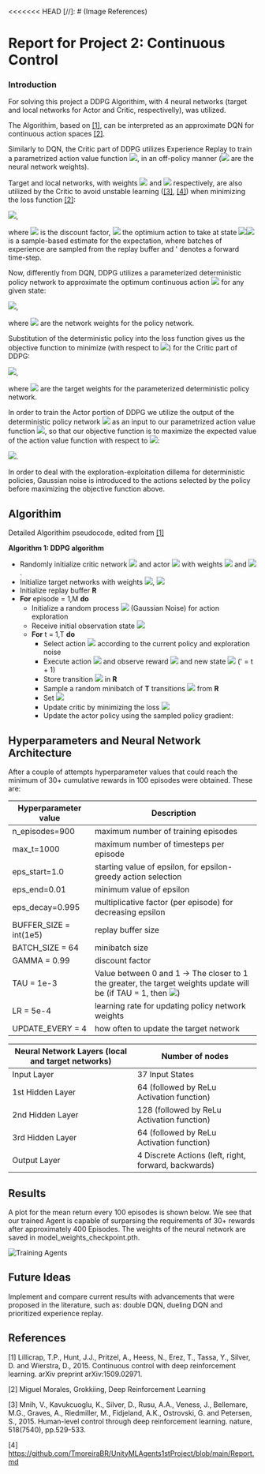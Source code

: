 <<<<<<< HEAD
[//]: # (Image References)

[image2]: https://github.com/TmoreiraBR/UnityMLAgents2ndProject-MultiAgent/blob/main/TrainedResults.jpg  "Training Agents"

# Report for Project 2: Continuous Control

### Introduction

For solving this project a DDPG Algorithim, with 4 neural networks (target and local networks for Actor and Critic, respectivelly), was utilized.

The Algorithim, based on [[1]](#1), can be interpreted as an approximate DQN for continuous action spaces [[2]](#2).

Similarly to DQN, the Critic part of DDPG utilizes Experience Replay to train a parametrized action value function <img src="https://render.githubusercontent.com/render/math?math=\hat{q}_{\pi}(s,a,\theta)">, in an off-policy manner (<img src="https://render.githubusercontent.com/render/math?math=\theta"> are the neural network weights).

Target and local networks, with weights <img src="https://render.githubusercontent.com/render/math?math=\theta_{frozen}"> and <img src="https://render.githubusercontent.com/render/math?math=\theta"> respectively, are also utilized by the Critic to avoid unstable learning ([[3]](#3), [[4]](#4)) when minimizing the loss function [[2]](#2):

<img src="https://render.githubusercontent.com/render/math?math=L(\theta) = \hat{E}_{(s,a,r',s')}[sum(r',  \gamma \hat{q}(s',a^*',\theta_{frozen})) - \hat{q}(s,a,\theta)]^2">,

where <img src="https://render.githubusercontent.com/render/math?math=\gamma"> is the discount factor, <img src="https://render.githubusercontent.com/render/math?math=a^*'"> the optimium action to take at state <img src="https://render.githubusercontent.com/render/math?math=s',"><img src="https://render.githubusercontent.com/render/math?math=\hat{E}"> is a sample-based estimate for the expectation, where batches of experience are sampled from the replay buffer and ' denotes a forward time-step.

Now, differently from DQN, DDPG utilizes a parameterized deterministic policy network to approximate the optimum continuous action <img src="https://render.githubusercontent.com/render/math?math=a^*"> for any given state:

<img src="https://render.githubusercontent.com/render/math?math=a^*' = \mu(s', \phi)">,

where <img src="https://render.githubusercontent.com/render/math?math=\phi"> are the network weights for the policy network.

Substitution of the deterministic policy into the loss function gives us the objective function to minimize (with respect to <img src="https://render.githubusercontent.com/render/math?math=\theta">) for the Critic part of DDPG:

<img src="https://render.githubusercontent.com/render/math?math=L(\theta) = \hat{E}_{(s,a,r',s')}[sum(r',  \gamma \hat{q}(s',\mu(s', \phi_{frozen}),\theta_{frozen})) - \hat{q}(s,a,\theta)]^2">,

where <img src="https://render.githubusercontent.com/render/math?math=\phi_{frozen}"> are the target weights for the parameterized deterministic policy network.

In order to train the Actor portion of DDPG we utilize the output of the deterministic policy network <img src="https://render.githubusercontent.com/render/math?math=\mu(s, \phi)"> as an input to our parametrized action value function <img src="https://render.githubusercontent.com/render/math?math=\hat{q}_{\pi}(s, \mu(s, \phi), \theta)">, so that our objective function is to maximize the expected value of the action value function with respect to <img src="https://render.githubusercontent.com/render/math?math=\phi">:

<img src="https://render.githubusercontent.com/render/math?math=J(\phi) = \hat{E}_{(s)}[\hat{q}_{\pi}(s, \mu(s, \phi), \theta)]">.

In order to deal with the exploration-exploitation dillema for deterministic policies, Gaussian noise is introduced to the actions selected by the policy before maximizing the objective function above.

## Algorithim

Detailed Algorithim pseudocode, edited from [[1]](#1)

**Algorithm 1: DDPG algorithm**
* Randomly initialize critic network <img src="https://render.githubusercontent.com/render/math?math=\hat{q}(s,a,\theta)"> and actor <img src="https://render.githubusercontent.com/render/math?math=\mu(s, \phi)"> with weights <img src="https://render.githubusercontent.com/render/math?math=\theta"> and <img src="https://render.githubusercontent.com/render/math?math=\phi">.
* Initialize target networks with weights <img src="https://render.githubusercontent.com/render/math?math=\theta_{frozen} \leftarrow \theta">, <img src="https://render.githubusercontent.com/render/math?math=\phi_{frozen} \leftarrow \phi"> 
* Initialize replay buffer **R**
* **For** episode = 1,M **do**
  * Initialize a random process <img src="https://render.githubusercontent.com/render/math?math=G"> (Gaussian Noise) for action exploration
  * Receive initial observation state <img src="https://render.githubusercontent.com/render/math?math=s_1">
  * **For** t = 1,T **do**
    * Select action <img src="https://render.githubusercontent.com/render/math?math=a_t = sum(\mu(s, \phi), G_t)">  according to the current policy and exploration noise
    * Execute action <img src="https://render.githubusercontent.com/render/math?math=a_t"> and observe reward <img src="https://render.githubusercontent.com/render/math?math=r'"> and new state <img src="https://render.githubusercontent.com/render/math?math=s'"> (' = t + 1)
    * Store transition <img src="https://render.githubusercontent.com/render/math?math=(s_t,a_t,r',s')"> in **R**
    * Sample a random minibatch of **T** transitions <img src="https://render.githubusercontent.com/render/math?math=(s_i,a_i,r',s')"> from **R**
    * Set <img src="https://render.githubusercontent.com/render/math?math=y_i=sum(r', \gamma q(s',\mu(s', \phi_{frozen}),\theta_{frozen})))">
    * Update critic by minimizing the loss <img src="https://render.githubusercontent.com/render/math?math=L(\theta) = \frac{1}{N}\sum_i [y_i - q(s,a,\theta)]^2">
    * Update the actor policy using the sampled policy gradient:
    
## Hyperparameters and Neural Network Architecture

After a couple of attempts hyperparameter values that could reach the minimum of 30+ cumulative rewards in 100 episodes were obtained. These are:

Hyperparameter value  | Description
------------- | -------------
n_episodes=900  | maximum number of training episodes
max_t=1000  | maximum number of timesteps per episode
eps_start=1.0  | starting value of epsilon, for epsilon-greedy action selection
eps_end=0.01  | minimum value of epsilon
eps_decay=0.995  | multiplicative factor (per episode) for decreasing epsilon
BUFFER_SIZE = int(1e5)   | replay buffer size
BATCH_SIZE = 64 | minibatch size
GAMMA = 0.99   | discount factor
TAU = 1e-3  | Value between 0 and 1 -> The closer to 1 the greater, the target weights update will be (if TAU = 1, then <img src="https://render.githubusercontent.com/render/math?math=\theta_{frozen} = \theta">)
LR = 5e-4  | learning rate for updating policy network weights
UPDATE_EVERY = 4  | how often to update the target network 

Neural Network Layers (local and target networks)  | Number of nodes 
------------- | -------------
Input Layer  | 37 Input States
1st Hidden Layer  | 64 (followed by ReLu Activation function)
2nd Hidden Layer  | 128 (followed by ReLu Activation function)
3rd Hidden Layer  | 64 (followed by ReLu Activation function)
Output Layer  | 4 Discrete Actions (left, right, forward, backwards)


## Results

A plot for the mean return every 100 episodes is shown below. We see that our trained Agent is capable of surparsing the requirements of 30+ rewards after approximately 400 Episodes. The weights of the neural network are saved in model_weights_checkpoint.pth.

![Training Agents][image2]


## Future Ideas

Implement and compare current results with advancements that were proposed in the literature, such as: double DQN, dueling DQN and prioritized experience replay.

## References
<a id="1">[1]</a> 
Lillicrap, T.P., Hunt, J.J., Pritzel, A., Heess, N., Erez, T., Tassa, Y., Silver, D. and Wierstra, D., 2015. Continuous control with deep reinforcement learning. arXiv preprint arXiv:1509.02971.

<a id="2">[2]</a> 
Miguel Morales, Grokkiing, Deep Reinforcement Learning

<a id="3">[3]</a> 
Mnih, V., Kavukcuoglu, K., Silver, D., Rusu, A.A., Veness, J., Bellemare, M.G., Graves, A., Riedmiller, M., Fidjeland, A.K., Ostrovski, G. and Petersen, S., 2015. Human-level control through deep reinforcement learning. nature, 518(7540), pp.529-533.

<a id="4">[4]</a> 
https://github.com/TmoreiraBR/UnityMLAgents1stProject/blob/main/Report.md
